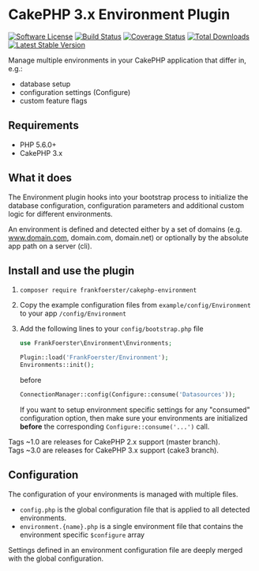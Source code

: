 # CakePHP 3.x Environment Plugin

[![Software License](https://img.shields.io/badge/license-MIT-brightgreen.svg?style=flat-square)](LICENSE)
[![Build Status](https://img.shields.io/travis/frankfoerster/cakephp-environment/cake3.svg?style=flat-square)](https://travis-ci.org/frankfoerster/cakephp-environment)
[![Coverage Status](https://img.shields.io/coveralls/frankfoerster/cakephp-environment/cake3.svg?style=flat-square)](https://coveralls.io/github/frankfoerster/cakephp-environment)
[![Total Downloads](https://img.shields.io/packagist/dt/frankfoerster/cakephp-environment.svg?style=flat-square)](https://packagist.org/packages/frankfoerster/cakephp-environment)
[![Latest Stable Version](https://img.shields.io/packagist/v/frankfoerster/cakephp-environment.svg?style=flat-square&label=stable)](https://packagist.org/packages/frankfoerster/cakephp-environment)

Manage multiple environments in your CakePHP application that differ in, e.g.:

- database setup
- configuration settings (Configure)
- custom feature flags

## Requirements

- PHP 5.6.0+
- CakePHP 3.x

## What it does

The Environment plugin hooks into your bootstrap process to initialize the database configuration, configuration parameters and additional custom logic for different environments.

An environment is defined and detected either by a set of domains (e.g. www.domain.com, domain.com, domain.net) or optionally by the absolute app path on a server (cli).

## Install and use the plugin

1.  `composer require frankfoerster/cakephp-environment`
2.  Copy the example configuration files from `example/config/Environment` to your app `/config/Environment`
3.  Add the following lines to your `config/bootstrap.php` file
    
    ```php
    use FrankFoerster\Environment\Environments;
    
    Plugin::load('FrankFoerster/Environment');
    Environments::init();
    ```
    
    before
    ```php
    ConnectionManager::config(Configure::consume('Datasources'));
    ```

    If you want to setup environment specific settings for any "consumed" configuration option, then make sure your environments are initialized  **before** the corresponding ``Configure::consume('...')`` call.

Tags ~1.0 are releases for CakePHP 2.x support (master branch).  
Tags ~3.0 are releases for CakePHP 3.x support (cake3 branch).

## Configuration

The configuration of your environments is managed with multiple files.

- `config.php` is the global configuration file that is applied to all detected environments.
- `environment.{name}.php` is a single environment file that contains the environment specific `$configure` array

Settings defined in an environment configuration file are deeply merged with the global configuration.
